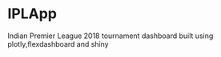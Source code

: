 # IPLApp
Indian Premier League 2018 tournament dashboard built using plotly,flexdashboard and shiny
